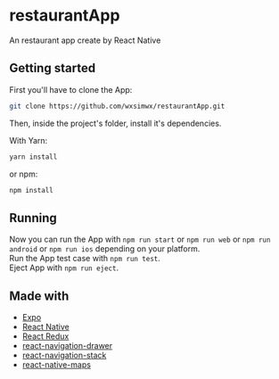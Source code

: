 # restaurantApp

An restaurant app create by React Native

## Getting started

First you'll have to clone the App:

```bash
git clone https://github.com/wxsimwx/restaurantApp.git
```

Then, inside the project's folder, install it's dependencies.

With Yarn:

```bash
yarn install
```

or npm:

```bash
npm install
```

## Running
Now you can run the App with `npm run start` or `npm run web` or `npm run android` or `npm run ios` depending on your platform.\
Run the App test case with `npm run test`.\
Eject App with `npm run eject`.

## Made with
- [Expo](https://www.npmjs.com/package/expo)
- [React Native](https://facebook.github.io/react-native/)
- [React Redux](https://react-redux.js.org/)
- [react-navigation-drawer](https://github.com/react-navigation/drawer)
- [react-navigation-stack](https://www.npmjs.com/package/react-navigation-stack)
- [react-native-maps](https://github.com/react-native-maps/react-native-maps)
